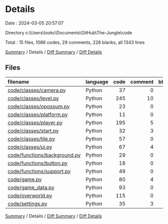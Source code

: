 # Details

Date : 2024-03-05 20:57:07

Directory c:\\Users\\lookc\\Documents\\GitHub\\The-Jungle\\code

Total : 15 files,  1086 codes, 29 comments, 228 blanks, all 1343 lines

[Summary](results.md) / Details / [Diff Summary](diff.md) / [Diff Details](diff-details.md)

## Files
| filename | language | code | comment | blank | total |
| :--- | :--- | ---: | ---: | ---: | ---: |
| [code/classes/camera.py](/code/classes/camera.py) | Python | 37 | 0 | 11 | 48 |
| [code/classes/level.py](/code/classes/level.py) | Python | 245 | 10 | 58 | 313 |
| [code/classes/opossum.py](/code/classes/opossum.py) | Python | 23 | 0 | 7 | 30 |
| [code/classes/platform.py](/code/classes/platform.py) | Python | 11 | 0 | 2 | 13 |
| [code/classes/player.py](/code/classes/player.py) | Python | 195 | 5 | 37 | 237 |
| [code/classes/start.py](/code/classes/start.py) | Python | 32 | 3 | 3 | 38 |
| [code/classes/tile.py](/code/classes/tile.py) | Python | 57 | 0 | 13 | 70 |
| [code/classes/ui.py](/code/classes/ui.py) | Python | 67 | 4 | 16 | 87 |
| [code/functions/background.py](/code/functions/background.py) | Python | 29 | 0 | 7 | 36 |
| [code/functions/button.py](/code/functions/button.py) | Python | 18 | 0 | 7 | 25 |
| [code/functions/support.py](/code/functions/support.py) | Python | 49 | 0 | 12 | 61 |
| [code/game.py](/code/game.py) | Python | 80 | 4 | 16 | 100 |
| [code/game_data.py](/code/game_data.py) | Python | 93 | 0 | 6 | 99 |
| [code/overworld.py](/code/overworld.py) | Python | 115 | 0 | 25 | 140 |
| [code/settings.py](/code/settings.py) | Python | 35 | 3 | 8 | 46 |

[Summary](results.md) / Details / [Diff Summary](diff.md) / [Diff Details](diff-details.md)